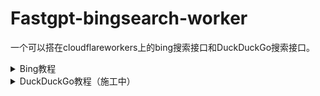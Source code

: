 # Fastgpt-bingsearch-worker
一个可以搭在cloudflareworkers上的bing搜索接口和DuckDuckGo搜索接口。

<details>
  <summary>Bing教程</summary>

  ### 1.申请Azure学生100USD账号/Azure免费200USD账号
- 教程网上一搜一堆，这里不再赘述

### 2.申请BingAPI
- 首先进入https://www.customsearch.ai/申请BingAPI
- ![image](https://github.com/Nothingness-Void/Fastgpt-bingsearch-worker/assets/55913486/ac48824f-193d-4827-a801-4a729ac0a36d)
- 创建一个实例，名字随意
- 点到Production
- ![image](https://github.com/Nothingness-Void/Fastgpt-bingsearch-worker/assets/55913486/7edbb1a7-15de-40b8-ae80-6a89d8a8dc34)
- 会跳转到Ms Azure 需要有Azure订阅
- ![image](https://github.com/Nothingness-Void/Fastgpt-bingsearch-worker/assets/55913486/bdae45dd-398b-4d2f-95e2-ceb681dea91e)
- 资源创建完成后跳转到资源
- ![image](https://github.com/Nothingness-Void/Fastgpt-bingsearch-worker/assets/55913486/6879b1d5-6ad2-45c1-98d8-c742e40ebc6e)
- ![image](https://github.com/Nothingness-Void/Fastgpt-bingsearch-worker/assets/55913486/5f562f4b-0c6b-4018-85c3-8d2768cda1da)

- 回到申请BIngAPI界面，将API粘贴进去 并在QUery里面输入要搜索的内容点击Call
- ![image](https://github.com/Nothingness-Void/Fastgpt-bingsearch-worker/assets/55913486/f17d2569-2ee3-4c42-b4a4-d9ab04540b19)
- 如果返回了搜索内容
- ![image](https://github.com/Nothingness-Void/Fastgpt-bingsearch-worker/assets/55913486/5b3f4375-d790-49c8-a991-f69aa718fdb2)
- 则代表API正常
- 即可将Custom Configuration ID和Subscription Key先复制下来保存
- 复制workers.js里的代码，粘贴到cloudflare woekers里
- 并分别填入刚才复制的值到代码的第三行和第一行的留空中
- 部署该js即可使用

### 3.配置FastGPT
- FastGPT里http调用模块配置如下，其中链接填自己的wokers部署域名即可
- ![image](https://github.com/Nothingness-Void/Fastgpt-bingsearch-worker/assets/55913486/e3f0da8a-4a98-4d6e-a608-d316c926f6d3)

</details>

<details>
  <summary>DuckDuckGo教程（施工中）</summary>

### 1.搭建DuckDuckGo搜索接入点
- 参考https://github.com/binjie09/duckduckgo-api自行搭建

### 2.配置


</details>
